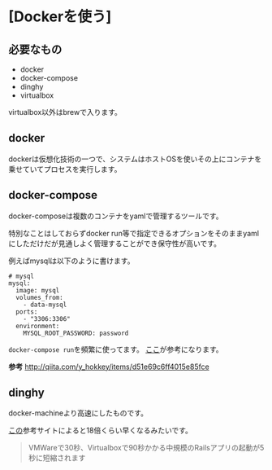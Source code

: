# [Dockerを使う]

## 必要なもの
* docker
* docker-compose
* dinghy
* virtualbox

virtualbox以外はbrewで入ります。

## docker
dockerは仮想化技術の一つで、システムはホストOSを使いその上にコンテナを乗せていてプロセスを実行します。

## docker-compose
docker-composeは複数のコンテナをyamlで管理するツールです。

特別なことはしておらずdocker run等で指定できるオプションをそのままyamlにしただけだが見通しよく管理することができ保守性が高いです。

例えばmysqlは以下のように書けます。
```
# mysql
mysql:
  image: mysql
  volumes_from:
    - data-mysql
  ports:
    - "3306:3306"
  environment:
    MYSQL_ROOT_PASSWORD: password
```

`docker-compose run`を頻繁に使ってます。
[ここ](http://qiita.com/taka4sato/items/f03004e449538b325b5e#docker-compose-run)が参考になります。

**参考**
http://qiita.com/y_hokkey/items/d51e69c6ff4015e85fce

## dinghy
docker-machineより高速にしたものです。

[この](http://qiita.com/masuidrive/items/d71ee1881fffb6ad098f)参考サイトによると18倍くらい早くなるみたいです。

> VMWareで30秒、Virtualboxで90秒かかる中規模のRailsアプリの起動が5秒に短縮されます
